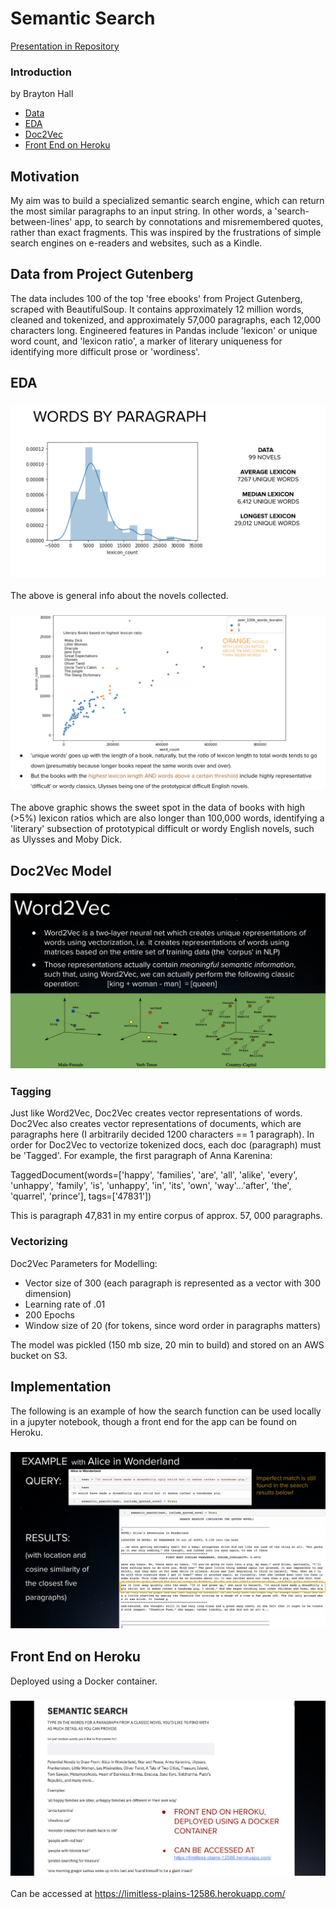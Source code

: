 # Semantic Search
[Presentation in Repository](https://github.com/bphall/semantic_search/blob/master/finalsem.pdf)
### Introduction
by Brayton Hall

- [Data](#data)
- [EDA](#eda)
- [Doc2Vec](#model)
- [Front End on Heroku](#frontend)

## Motivation
My aim was to build a specialized semantic search engine, which can return the most similar paragraphs to an input string. In other words, a 'search-between-lines' app, to search by connotations and misremembered quotes, rather than exact fragments. This was inspired by the frustrations of simple search engines on e-readers and websites, such as a Kindle. 
 

## Data from Project Gutenberg <a name='data'></a>
The data  includes 100 of the top 'free ebooks' from Project Gutenberg, scraped with BeautifulSoup. It contains approximately 12 million words, cleaned and tokenized, and approximately 57,000 paragraphs, each 12,000 characters long. Engineered features in Pandas include 'lexicon' or unique word count, and 'lexicon ratio', a marker of literary uniqueness for identifying more difficult prose or 'wordiness'. 

## EDA <a name='eda'></a>
### ![novels](eda.png)
The above is general info about the novels collected.
### ![source](lit_eda.png)
The above graphic shows the sweet spot in the data of books with high (>5%) lexicon ratios which are also longer than 100,000 words, identifying a 'literary' subsection of prototypical difficult or wordy English novels, such as Ulysses and Moby Dick. 

## Doc2Vec Model <a name='model'></a>
### ![word2vec](word.png)
### Tagging
Just like Word2Vec, Doc2Vec creates vector representations of words. Doc2Vec also creates vector representations of documents, which are paragraphs here (I arbitrarily decided 1200 characters  == 1 paragraph). In order for Doc2Vec to vectorize tokenized docs, each doc (paragraph) must be 'Tagged'. For example, the first paragraph of Anna Karenina: 

TaggedDocument(words=['happy', 'families', 'are', 'all', 'alike', 'every', 'unhappy', 'family', 'is', 'unhappy', 'in', 'its', 'own', 'way'...'after', 'the', 'quarrel', 'prince'], tags=['47831'])

This is paragraph 47,831 in my entire corpus of approx. 57, 000 paragraphs.

### Vectorizing 
Doc2Vec Parameters for Modelling:
- Vector size of 300 (each paragraph is represented as a vector with 300 dimension)
- Learning rate of .01
- 200 Epochs
- Window size of 20 (for tokens, since word order in paragraphs matters) 

The model was pickled (150 mb size, 20 min to build) and stored on an AWS bucket on S3.

## Implementation
The following is an example of how the search function can be used locally in a jupyter notebook, though a front end for the app can be found on Heroku.  
### ![alice](alice_ex.png)

## Front End on Heroku <a name='frontend'></a>
Deployed using a Docker container. 
### ![frontend](frontend.png)
Can be accessed at https://limitless-plains-12586.herokuapp.com/
 


